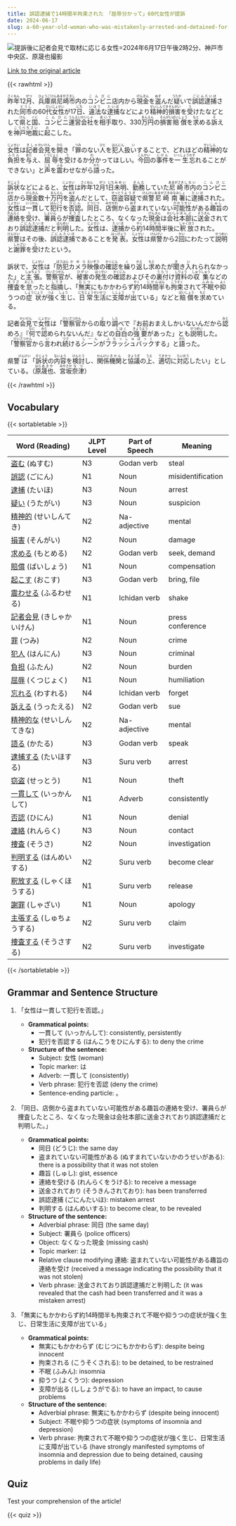 ```yaml
---
title: 誤認逮捕で14時間半拘束された　「屈辱分かって」60代女性が提訴
date: 2024-06-17
slug: a-60-year-old-woman-who-was-mistakenly-arrested-and-detained-for-14-and-a-half-hours-has-filed-a-lawsuit-saying-i-understand-the-humiliation
---
```


![提訴後に記者会見で取材に応じる女性=2024年6月17日午後2時2分、神戸市中央区、原晟也撮影](https://www.asahicom.jp/imgopt/img/7468e03b30/comm_L/AS20240617003074.jpg "提訴後に記者会見で取材に応じる女性=2024年6月17日午後2時2分、神戸市中央区、原晟也撮影")

[Link to the original article](https://asahi.com/articles/ASS6K32GXS6KPIHB008M.html?iref=comtop_7_02)

{{< rawhtml >}}
<p><ruby>昨年<rt>さくねん</rt></ruby>12<ruby>月<rt>がつ</rt></ruby>、<ruby>兵庫県<rt>ひょうごけん</rt></ruby><ruby>尼崎市<rt>あまがさきし</rt></ruby>内の<ruby>コンビニ<rt>こんびに</rt></ruby>店内から<ruby>現金<rt>げんきん</rt></ruby>を<ruby>盗<rt>ぬす</rt></ruby>んだ<ruby>疑<rt>うたが</rt></ruby>いで<ruby>誤認<rt>ごにん</rt></ruby><ruby>逮捕<rt>たいほ</rt></ruby>された<ruby>同市<rt>どうし</rt></ruby>の60<ruby>代<rt>だい</rt></ruby><ruby>女性<rt>じょせい</rt></ruby>が17<ruby>日<rt>にち</rt></ruby>、<ruby>違法<rt>いほう</rt></ruby>な<ruby>逮捕<rt>たいほ</rt></ruby>などにより<ruby>精神的<rt>せいしんてき</rt></ruby><ruby>損害<rt>そんがい</rt></ruby>を<ruby>受<rt>う</rt></ruby>けたなどとして<ruby>県<rt>けん</rt></ruby>と<ruby>国<rt>くに</rt></ruby>、<ruby>コンビニ<rt>こんびに</rt></ruby><ruby>運営<rt>うんえい</rt></ruby><ruby>会社<rt>かいしゃ</rt></ruby>を<ruby>相手<rt>あいて</rt></ruby>取り、330<ruby>万<rt>まん</rt></ruby><ruby>円<rt>えん</rt></ruby>の<ruby>損害<rt>そんがい</rt></ruby><ruby>賠償<rt>ばいしょう</rt></ruby>を<ruby>求<rt>もと</rt></ruby>める<ruby>訴<rt>そ</rt></ruby>えを<ruby>神戸<rt>こうべ</rt></ruby><ruby>地裁<rt>ちさい</rt></ruby>に<ruby>起<rt>お</rt></ruby>こした。</p>

<p><ruby>女性<rt>じょせい</rt></ruby>は<ruby>記者<rt>きしゃ</rt></ruby><ruby>会見<rt>かいけん</rt></ruby>を<ruby>開<rt>ひら</rt></ruby>き「<ruby>罪<rt>つみ</rt></ruby>のない<ruby>人<rt>ひと</rt></ruby>を<ruby>犯人<rt>はんにん</rt></ruby>扱<ruby>い<rt>い</rt></ruby>することで、どれほどの<ruby>精神<rt>せいしん</rt></ruby>的な<ruby>負担<rt>ふたん</rt></ruby>を<ruby>与<rt>あた</rt></ruby>え、<ruby>屈辱<rt>くつじょく</rt></ruby>を<ruby>受<rt>う</rt></ruby>けるか<ruby>分<rt>わ</rt></ruby>かってほしい。<ruby>今回<rt>こんかい</rt></ruby>の<ruby>事件<rt>じけん</rt></ruby>を<ruby>一生<rt>いっしょう</rt></ruby><ruby>忘<rt>わす</rt></ruby>れることができない」と<ruby>声<rt>こえ</rt></ruby>を<ruby>震<rt>ふる</rt></ruby>わせながら<ruby>語<rt>かた</rt></ruby>った。</p>

<p><ruby>訴状<rt>そじょう</rt></ruby>などによると、<ruby>女性<rt>じょせい</rt></ruby>は<ruby>昨年<rt>さくねん</rt></ruby>12<ruby>月<rt>がつ</rt></ruby>1<ruby>日<rt>にち</rt></ruby><ruby>未明<rt>みめい</rt></ruby>、<ruby>勤務<rt>きんむ</rt></ruby>していた<ruby>尼崎<rt>あまがさき</rt></ruby><ruby>市内<rt>しない</rt></ruby>の<ruby>コンビニ<rt>こんびに</rt></ruby><ruby>店<rt>みせ</rt></ruby>から<ruby>現金<rt>げんきん</rt></ruby>数十<ruby>万<rt>まん</rt></ruby><ruby>円<rt>えん</rt></ruby>を<ruby>盗<rt>ぬす</rt></ruby>んだとして、<ruby>窃盗<rt>せっとう</rt></ruby><ruby>容疑<rt>ようぎ</rt></ruby>で<ruby>県警<rt>けんけい</rt></ruby><ruby>尼崎<rt>あまがさき</rt></ruby><ruby>南<rt>みなみ</rt></ruby><ruby>署<rt>しょ</rt></ruby>に<ruby>逮捕<rt>たいほ</rt></ruby>された。<ruby>女性<rt>じょせい</rt></ruby>は<ruby>一貫<rt>いっかん</rt></ruby>して<ruby>犯行<rt>はんこう</rt></ruby>を<ruby>否認<rt>ひにん</rt></ruby>。<ruby>同日<rt>どうじつ</rt></ruby>、<ruby>店側<rt>みせがわ</rt></ruby>から<ruby>盗<rt>ぬす</rt></ruby>まれていない<ruby>可能性<rt>かのうせい</rt></ruby>がある<ruby>趣旨<rt>しゅし</rt></ruby>の<ruby>連絡<rt>れんらく</rt></ruby>を<ruby>受<rt>う</rt></ruby>け、<ruby>署員<rt>しょいん</rt></ruby>らが<ruby>捜査<rt>そうさ</rt></ruby>したところ、なくなった<ruby>現金<rt>げんきん</rt></ruby>は<ruby>会社<rt>かいしゃ</rt></ruby><ruby>本部<rt>ほんぶ</rt></ruby>に<ruby>送金<rt>そうきん</rt></ruby>されており<ruby>誤認<rt>ごにん</rt></ruby><ruby>逮捕<rt>たいほ</rt></ruby>だと<ruby>判明<rt>はんめい</rt></ruby>した。<ruby>女性<rt>じょせい</rt></ruby>は、<ruby>逮捕<rt>たいほ</rt></ruby>から<ruby>約<rt>やく</rt></ruby>14<ruby>時間<rt>じかん</rt></ruby>半後に<ruby>釈放<rt>しゃくほう</rt></ruby>された。<ruby>県警<rt>けんけい</rt></ruby>はその後、<ruby>誤認<rt>ごにん</rt></ruby><ruby>逮捕<rt>たいほ</rt></ruby>であることを<ruby>発表<rt>はっぴょう</rt></ruby>。<ruby>女性<rt>じょせい</rt></ruby>は<ruby>県警<rt>けんけい</rt></ruby>から2<ruby>回<rt>かい</rt></ruby>にわたって<ruby>説明<rt>せつめい</rt></ruby>と<ruby>謝罪<rt>しゃざい</rt></ruby>を<ruby>受<rt>う</rt></ruby>けたという。</p>

<p>訴状で、<ruby>女性<rt>じょせい</rt></ruby>は「<ruby>防犯<rt>ぼうはん</rt></ruby><ruby>カメラ<rt>かめら</rt></ruby><ruby>映像<rt>えいぞう</rt></ruby>の<ruby>確認<rt>かくにん</rt></ruby>を<ruby>繰<rt>く</rt></ruby>り<ruby>返<rt>かえ</rt></ruby>し<ruby>求<rt>もと</rt></ruby>めたが<ruby>聞<rt>き</rt></ruby>き<ruby>入<rt>い</rt></ruby>れられなかった」と<ruby>主張<rt>しゅちょう</rt></ruby>。<ruby>警察官<rt>けいさつかん</rt></ruby>が、<ruby>被害<rt>ひがい</rt></ruby>の<ruby>発生<rt>はっせい</rt></ruby>の<ruby>確認<rt>かくにん</rt></ruby>およびその<ruby>裏付<rt>うらつ</rt></ruby>け<ruby>資料<rt>しりょう</rt></ruby>の<ruby>収集<rt>しゅうしゅう</rt></ruby>などの<ruby>捜査<rt>そうさ</rt></ruby>を<ruby>怠<rt>おこた</rt></ruby>ったと<ruby>指摘<rt>してき</rt></ruby>し、「<ruby>無実<rt>むじつ</rt></ruby>にもかかわらず<ruby>約<rt>やく</rt></ruby>14<ruby>時間<rt>じかん</rt></ruby><ruby>半<rt>はん</rt></ruby>も<ruby>拘束<rt>こうそく</rt></ruby>されて<ruby>不眠<rt>ふみん</rt></ruby>や<ruby>抑<rt>よく</rt></ruby>うつの<ruby>症状<rt>しょうじょう</rt></ruby>が<ruby>強<rt>つよ</rt></ruby>く<ruby>生<rt>しょう</rt></ruby>じ、<ruby>日常<rt>にちじょう</rt></ruby><ruby>生活<rt>せいかつ</rt></ruby>に<ruby>支障<rt>ししょう</rt></ruby>が<ruby>出<rt>で</rt></ruby>ている」などと<ruby>賠償<rt>ばいしょう</rt></ruby>を<ruby>求<rt>もと</rt></ruby>めている。</p>

<p>記者<ruby>会見<rt>かいけん</rt></ruby>で<ruby>女性<rt>じょせい</rt></ruby>は「<ruby>警察官<rt>けいさつかん</rt></ruby>からの<ruby>取<rt>と</rt></ruby>り<ruby>調<rt>しら</rt></ruby>べで『お前<rt>おまえ</rt></ruby>しかいないんだから<ruby>認<rt>みと</rt></ruby>めろ』『<ruby>何<rt>なに</rt></ruby>で<ruby>認<rt>みと</rt></ruby>められないんだ』などの<ruby>自白<rt>じはく</rt></ruby>の<ruby>強要<rt>きょうよう</rt></ruby>があった」とも<ruby>説明<rt>せつめい</rt></ruby>した。「<ruby>警察官<rt>けいさつかん</rt></ruby>から<ruby>言<rt>い</rt></ruby>われ<ruby>続<rt>つづ</rt></ruby>ける<ruby>シーン<rt>しーん</rt></ruby>が<ruby>フラッシュバック<rt>ふらっしゅばっく</rt></ruby>する」と<ruby>語<rt>かた</rt></ruby>った。</p>

<p>県警<ruby>は<rt>けんけい</rt></ruby>「<ruby>訴状<rt>そじょう</rt></ruby>の<ruby>内容<rt>ないよう</rt></ruby>を<ruby>検討<rt>けんとう</rt></ruby>し、<ruby>関係<rt>かんけい</rt></ruby><ruby>機関<rt>きかん</rt></ruby>と<ruby>協議<rt>きょうぎ</rt></ruby>の<ruby>上<rt>うえ</rt></ruby>、<ruby>適切<rt>てきせつ</rt></ruby>に<ruby>対応<rt>たいおう</rt></ruby>したい」としている。（<ruby>原<rt>はら</rt></ruby><ruby>晟也<rt>あきや</rt></ruby>、<ruby>宮坂<rt>みやさか</rt></ruby><ruby>奈津<rt>なつ</rt></ruby>）</p>
{{< /rawhtml >}}

## Vocabulary


{{< sortabletable >}}

| Word (Reading) | JLPT Level | Part of Speech | Meaning |
|-----------------|------------|---------------|---------|
|[盗む](https://jisho.org/search/%E7%9B%97%E3%82%80) (ぬすむ)| N3 | Godan verb | steal |
|[誤認](https://jisho.org/search/%E8%AA%A4%E8%AA%8D) (ごにん)| N1 | Noun | misidentification |
|[逮捕](https://jisho.org/search/%E9%80%AE%E6%8D%95) (たいほ)| N3 | Noun | arrest |
|[疑い](https://jisho.org/search/%E7%96%91%E3%81%84) (うたがい)| N3 | Noun | suspicion |
|[精神的](https://jisho.org/search/%E7%B2%BE%E7%A5%9E%E7%9A%84) (せいしんてき)| N2 | Na-adjective | mental |
|[損害](https://jisho.org/search/%E6%90%8D%E5%AE%B3) (そんがい)| N2 | Noun | damage |
|[求める](https://jisho.org/search/%E6%B1%82%E3%82%81%E3%82%8B) (もとめる)| N2 | Godan verb | seek, demand |
|[賠償](https://jisho.org/search/%E8%B3%A0%E5%84%9F) (ばいしょう)| N1 | Noun | compensation |
|[起こす](https://jisho.org/search/%E8%B5%B7%E3%81%93%E3%81%99) (おこす)| N3 | Godan verb | bring, file |
|[震わせる](https://jisho.org/search/%E9%9C%87%E3%82%8F%E3%81%9B%E3%82%8B) (ふるわせる)| N1 | Ichidan verb | shake |
|[記者会見](https://jisho.org/search/%E8%A8%98%E8%80%85%E4%BC%9A%E8%A6%8B) (きしゃかいけん)| N1 | Noun | press conference |
|[罪](https://jisho.org/search/%E7%BD%AA) (つみ)| N2 | Noun | crime |
|[犯人](https://jisho.org/search/%E7%8A%AF%E4%BA%BA) (はんにん)| N3 | Noun | criminal |
|[負担](https://jisho.org/search/%E8%B2%A0%E6%8B%85) (ふたん)| N2 | Noun | burden |
|[屈辱](https://jisho.org/search/%E5%B1%88%E8%BE%B1) (くつじょく)| N1 | Noun | humiliation |
|[忘れる](https://jisho.org/search/%E5%BF%98%E3%82%8C%E3%82%8B) (わすれる)| N4 | Ichidan verb | forget |
|[訴える](https://jisho.org/search/%E8%A8%B4%E3%81%88%E3%82%8B) (うったえる)| N2 | Godan verb | sue |
|[精神的な](https://jisho.org/search/%E7%B2%BE%E7%A5%9E%E7%9A%84%E3%81%AA) (せいしんてきな)| N2 | Na-adjective | mental |
|[語る](https://jisho.org/search/%E8%AA%9E%E3%82%8B) (かたる)| N3 | Godan verb | speak |
|[逮捕する](https://jisho.org/search/%E9%80%AE%E6%8D%95%E3%81%99%E3%82%8B) (たいほする)| N3 | Suru verb | arrest |
|[窃盗](https://jisho.org/search/%E7%AA%83%E7%9B%97) (せっとう)| N1 | Noun | theft |
|[一貫して](https://jisho.org/search/%E4%B8%80%E8%B2%AB%E3%81%97%E3%81%A6) (いっかんして)| N1 | Adverb | consistently |
|[否認](https://jisho.org/search/%E5%90%A6%E8%AA%8D) (ひにん)| N1 | Noun | denial |
|[連絡](https://jisho.org/search/%E9%80%A3%E7%B5%A1) (れんらく)| N3 | Noun | contact |
|[捜査](https://jisho.org/search/%E6%8D%9C%E6%9F%BB) (そうさ)| N2 | Noun | investigation |
|[判明する](https://jisho.org/search/%E5%88%A4%E6%98%8E%E3%81%99%E3%82%8B) (はんめいする)| N2 | Suru verb | become clear |
|[釈放する](https://jisho.org/search/%E9%87%88%E6%94%BE%E3%81%99%E3%82%8B) (しゃくほうする)| N1 | Suru verb | release |
|[謝罪](https://jisho.org/search/%E8%AC%9D%E7%BD%AA) (しゃざい)| N1 | Noun | apology |
|[主張する](https://jisho.org/search/%E4%B8%BB%E5%BC%B5%E3%81%99%E3%82%8B) (しゅちょうする)| N2 | Suru verb | claim |
|[捜査する](https://jisho.org/search/%E6%8D%9C%E6%9F%BB%E3%81%99%E3%82%8B) (そうさする)| N2 | Suru verb | investigate |

{{< /sortabletable >}}


## Grammar and Sentence Structure

1. 「女性は一貫して犯行を否認。」
   - **Grammatical points:** 
     - 一貫して (いっかんして): consistently, persistently
     - 犯行を否認する (はんこうをひにんする): to deny the crime
   - **Structure of the sentence:** 
     - Subject: 女性 (woman)
     - Topic marker: は
     - Adverb: 一貫して (consistently)
     - Verb phrase: 犯行を否認 (deny the crime)
     - Sentence-ending particle: 。

2. 「同日、店側から盗まれていない可能性がある趣旨の連絡を受け、署員らが捜査したところ、なくなった現金は会社本部に送金されており誤認逮捕だと判明した。」
   - **Grammatical points:** 
     - 同日 (どうじ): the same day
     - 盗まれていない可能性がある (ぬすまれていないかのうせいがある): there is a possibility that it was not stolen
     - 趣旨 (しゅし): gist, essence
     - 連絡を受ける (れんらくをうける): to receive a message
     - 送金されており (そうきんされており): has been transferred
     - 誤認逮捕 (ごにんたいほ): mistaken arrest
     - 判明する (はんめいする): to become clear, to be revealed
   - **Structure of the sentence:** 
     - Adverbial phrase: 同日 (the same day)
     - Subject: 署員ら (police officers)
     - Object: なくなった現金 (missing cash)
     - Topic marker: は
     - Relative clause modifying 連絡: 盗まれていない可能性がある趣旨の連絡を受け (received a message indicating the possibility that it was not stolen)
     - Verb phrase: 送金されており誤認逮捕だと判明した (it was revealed that the cash had been transferred and it was a mistaken arrest)

3. 「無実にもかかわらず約14時間半も拘束されて不眠や抑うつの症状が強く生じ、日常生活に支障が出ている」
   - **Grammatical points:** 
     - 無実にもかかわらず (むじつにもかかわらず): despite being innocent
     - 拘束される (こうそくされる): to be detained, to be restrained
     - 不眠 (ふみん): insomnia
     - 抑うつ (よくうつ): depression
     - 支障が出る (ししょうがでる): to have an impact, to cause problems
   - **Structure of the sentence:** 
     - Adverbial phrase: 無実にもかかわらず (despite being innocent)
     - Subject: 不眠や抑うつの症状 (symptoms of insomnia and depression)
     - Verb phrase: 拘束されて不眠や抑うつの症状が強く生じ、日常生活に支障が出ている (have strongly manifested symptoms of insomnia and depression due to being detained, causing problems in daily life)

## Quiz

Test your comprehension of the article!

{{< quiz >}}